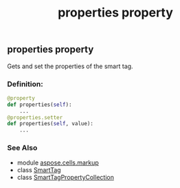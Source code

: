 ﻿---
title: properties property
second_title: Aspose.Cells for Python via .NET API References
description: 
type: docs
weight: 60
url: /aspose.cells.markup/smarttag/properties/
is_root: false
---

## properties property


Gets and set the properties of the smart tag.
### Definition:
```python
@property
def properties(self):
    ...
@properties.setter
def properties(self, value):
    ...
```

### See Also
* module [aspose.cells.markup](../../)
* class [SmartTag](/cells/python-net/aspose.cells.markup/smarttag)
* class [SmartTagPropertyCollection](/cells/python-net/aspose.cells.markup/smarttagpropertycollection)
